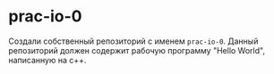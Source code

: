 # prac-io-0
Создали собственный репозиторий с именем `prac-io-0`. Данный репозиторий должен содержит рабочую программу "Hello World", написанную на c++.
